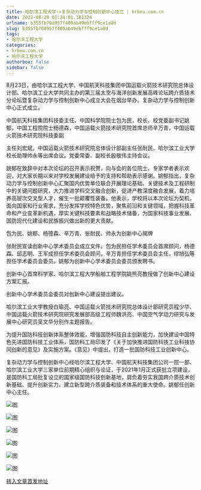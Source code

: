 ```yaml
---
title: 哈尔滨工程大学->复杂动力学与控制创新中心成立 | hrbeu.com.cn
date: 2022-08-29 01:24:01.181324
urlname: b355fb70d957f409ab49ebfff9ce1a8d
slug: b355fb70d957f409ab49ebfff9ce1a8d
tags: 
- 哈尔滨工程大学
categories:
- hrbeu.com.cn
- 哈尔滨工程大学
authorbox: false
sidebar: false
---
```

8月23日，由哈尔滨工程大学、中国航天科技集团中国运载火箭技术研究院总体设计部、哈尔滨工业大学共同主办的第三届太空与海洋创新发展高峰论坛跨介质技术分论坛暨复杂动力学与控制创新中心成立大会在烟台举办。复杂动力学与控制创新中心正式成立。

中国航天科技集团科技委主任、中国科学院院士包为民，校长、校党委副书记姚郁，中国工程院院士杨德森，中国运载火箭技术研究院首席总师辛万青，中国运载火箭技术研究院科技委副
<!--more-->
主任刘宏斌，中国运载火箭技术研究院总体设计部副主任张耐民、哈尔滨工业大学校长助理帅永等出席会议。党委常委、副校长殷敬伟主持会议。

姚郁在致辞中对本次论坛的召开表示祝贺，向与会的各位院士、专家学者表示欢迎，对大家长期以来对学校发展建设给予的支持和帮助表示感谢。姚郁指出，复杂动力学与控制创新中心汇聚国内优势单位联合开展理论基础、关键技术及工程研制中的关键问题研究，大力推进学科交叉融合创新，促进产教深度融合发展，着力培养高层次交叉型人才，催生一批颠覆性装备。他表示，学校将以本次论坛为契机，面向国家和行业需求，充分发挥学校特色优势，聚焦前沿和关键领域，把握科技革命和产业变革新机遇，厚实关键科技要素和战略技术储备，为国家科技事业发展、国防现代化建设和民族振兴做出新的更大贡献。

包为民、姚郁、杨德森、辛万青、张耐民、帅永为创新中心揭牌

张耐民宣读创新中心学术委员会成立文件。包为民担任学术委员会首席顾问，杨德森、邱志明、王军成担任学术委员会顾问，辛万青担任学术委员会主任，缪旭弘等担任学术委员会委员。姚郁为创新中心学术委员会委员颁发聘书。

创新中心首席科学家、哈尔滨工程大学船舶工程学院姚熊亮教授做了创新中心建设方案汇报。

创新中心学术委员会委员对创新中心建设提出建议。

哈尔滨工业大学教授白瑜亮、中国运载火箭技术研究院总体设计部研究员程少华、中国运载火箭技术研究院研究发展部高级工程师魏洪亮、中国空气学动力研究与发展中心研究员吴文华分别作主题报告。

为提升国防科技创新体系整体效能，增强国防科技自主创新能力，加快建设中国特色先进国防科技工业体系，国防科工局印发了《关于加快推进国防科技工业科技协同创新的意见》及实施方案。《意见》中提出，打造一批国防科技工业创新中心。

复杂动力学与控制创新中心经哈尔滨工程大学、中国航天科技集团公司一院一部、哈尔滨工业大学三家单位前期精心组织与论证，于2021年1月正式获批立项建设，是国防科工局批复设立的国家级国防科技创新基地，肩负着夯实我国跨介质技术创新基础、提升创新实力、建立新型跨介质装备和技术体系的重大使命。姚郁任创新中心主任。

![图](http://gongxue.cn/__local/6/87/AC/A24FD032CDE00502668B4139D1E_96F5B4E2_121B7.jpg)

![图](http://gongxue.cn/__local/2/DF/66/DC36878B3AE9362E5080B1DBB36_7E26447F_1A9B6.jpg)

![图](http://gongxue.cn/__local/F/ED/00/AB96DD130AE023AFFA99D9913A9_544646B8_14C40.jpg)

![图](http://gongxue.cn/__local/8/DD/45/FE02A4447DC815E215CC95E0E50_BD223748_1A783.jpg)

![图](http://gongxue.cn/__local/8/18/4B/2C27A0B60EE97248BBCE02854CA_6937568A_18AEF.jpg)

![图](http://gongxue.cn/__local/8/81/F6/A3295D1208488B1372E137682F0_E4EB6BA0_1AAAA.jpg)

[转入文章首发地址](http://gongxue.cn/info/1141/72576.htm)